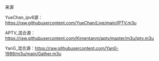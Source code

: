 来源

YueChan_ipv6源：https://raw.githubusercontent.com/YueChan/Live/main/IPTV.m3u

APTV_混合源：https://raw.githubusercontent.com/Kimentanm/aptv/master/m3u/iptv.m3u

YanG_混合源：https://raw.githubusercontent.com/YanG-1989/m3u/main/Gather.m3u
